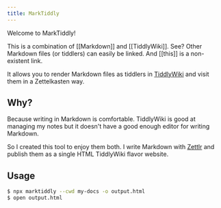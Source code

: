 ```yaml
---
title: MarkTiddly
---
```


Welcome to MarkTiddly!

This is a combination of [[Markdown]] and [[TiddlyWiki]]. See? Other Markdown files (or tiddlers) can easily be linked. And [[this]] is a non-existent link.

It allows you to render Markdown files as tiddlers in [TiddlyWiki](https://tiddlywiki.com/) and visit them in a Zettelkasten way.

## Why?

Because writing in Markdown is comfortable. TiddlyWiki is good at managing my notes but it doesn't have a good enough editor for writing Markdown.

So I created this tool to enjoy them both. I write Markdown with [Zettlr](https://github.com/Zettlr/Zettlr) and publish them as a single HTML TiddlyWiki flavor website.

## Usage

```bash
$ npx marktiddly --cwd my-docs -o output.html
$ open output.html
```
